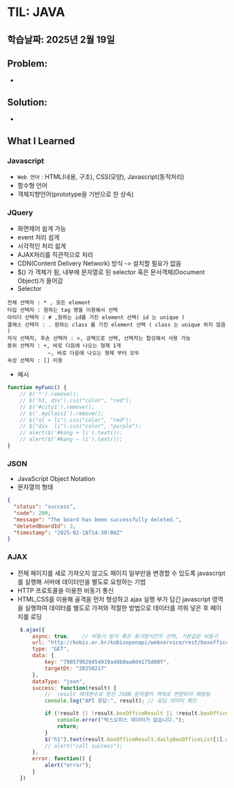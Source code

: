 # TIL: JAVA
## 학습날짜: 2025년 2월 19일

## Problem:
- 

## Solution:
- 

## What I Learned

### Javascript
- `Web 언어` : HTML(내용, 구조), CSS(모양), Javascript(동적처리)
- 함수형 언어
- 객체지향언어(prototype을 기반으로 한 상속)

### JQuery
- 화면제어 쉽게 가능
- event 처리 쉽게
- 시각적인 처리 쉽게
- AJAX처리를 직관적으로 처리
- CDN(Content Delivery Network) 방식 -> 설치할 필요가 없음
- $() 가 객체가 됨, 내부에 문자열로 된 selector 혹은 문서객체(Document Object)가 들어감
- Selector
```
전체 선택자 : * , 모든 element
타입 선택자 : 원하는 tag 명을 이용해서 선택
아이디 선택자 : # ,원하는 id를 가진 element 선택( id 는 unique )
클래스 선택자 : . 원하는 class 를 가진 element 선택 ( class 는 unique 하지 않음 )
자식 선택자, 후손 선택자 : >, 공백으로 선택, 선택자는 합성해서 사용 가능
동위 선택자 : +, 바로 다음에 나오는 형제 1개
             ~, 바로 다음에 나오는 형제 부터 모두
속성 선택자 : [] 이용
```
- 예시
```javascript
function myFunc() {
    // $('*').remove();
    // $('h1, div').css("color", "red");
    // $('#city1').remove();
    // $('.myClass1').remove();
    // $("ol > li").css("color", "red");
    // $("div  li").css("color", "purple");
    // alert($('#kang + li').text());
    // alert($('#kang ~ li').text());
}
```

### JSON
- JavaScript Object Notation
- 문자열의 형태
```json
{
  "status": "success",
  "code": 200,
  "message": "The board has been successfully deleted.",
  "deletedBoardId": 3,
  "timestamp": "2025-02-18T14:30:00Z"
}
```

### AJAX
- 전체 페이지를 새로 가져오지 않고도 페이지 일부만을 변경할 수 있도록 javascript를 실행해 서버에 데이터만을 별도로 요청하는 기법
- HTTP 프로토콜을 이용한 비동기 통신
- HTML,CSS를 이용해 골격을 먼저 형성하고 ajax 실행 부가 담긴 javascript 영역을 실행하여 데이터를 별도로 가져와 적절한 방법으로 데이터를 끼워 넣은 후 페이지를 로딩
```javascript
    $.ajax({
        async: true,    // 비동기 방식 혹은 동기방식인지 선택, 기본값은 비동기
        url: "http://kobis.or.kr/kobisopenapi/webservice/rest/boxoffice/searchDailyBoxOfficeList.json",
        type: "GET",
        data: {
            key: "790579020454919ad4b0aa0d4175d00f",
            targetDt: "20250217"
        },
        dataType: "json",
        success: function(result) {
            //  result 매개변수로 받은 JSON 문자열이 객체로 변환되어 매핑됨
            console.log("API 응답:", result); // 응답 데이터 확인

            if (!result || !result.boxOfficeResult || !result.boxOfficeResult.dailyBoxOfficeList) {
                console.error("박스오피스 데이터가 없습니다.");
                return;
            }
            $("h1").text(result.boxOfficeResult.dailyBoxOfficeList[1].movieNm)
            // alert("call success");
        },
        error: function() {
            alert("error");
        }
    })
```
